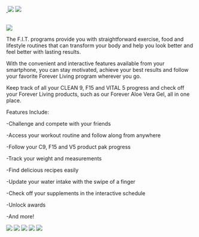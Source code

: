 <a href="https://shop.foreverliving.com/retail/entry/Shop.do?store=IRL&distribID=001002627908&language=en"> <img border="0" alt="" src="https://img.shields.io/badge/customer-Forever%20living-yellowgreen"> </a> <img src="https://img.shields.io/badge/IOS-<%2010.0-orange" > <img src="https://img.shields.io/badge/-Obj%20C-blue" > 

<br>

<img src="https://cdn2.dropmarkusercontent.com/420459/76b22d729e83d4132ee97e9a1ff54191df247a8e511e1885e7edfbfc0b1e4d73/246x0w.jpg?Expires=1591836120&Signature=MZbgqeFqZ9tC94cJ9hAhGOJXevKpyO4~JyOlSayVVz8ytQvtTRPzIYAfhW5ezQdzPmjhiCebXci-6wvNToRuCtY8rJvxTZhvMs5F6qNS8d8v1PlLKGgL4TIYnv5EoI-bkE4rtBcgi7vMZqwaq94m-LYbbqnl37e4D3BS5yzPTHfTQnC5imHi4QnCchbwbBmfOgPTdCwXF13tdGTAG0HGiHPlXVVhVNvcz1ezfP-vY71AUci5FNlhGtYZ6CGWA6bSGWRLlR9aiA3zQPIZu3C8orZZfdKta6WfnHu9w0oOqBU0Emep8Z7HaMQ~c60sNDyPHtaGTS6CP2Me-sZMhKxCog__&Key-Pair-Id=APKAITQYWVEN757ZA4KQ" > 

<br>

The F.I.T. programs provide you with straightforward exercise, food and lifestyle routines that can transform your body and help you look better and feel better with lasting results.

With the convenient and interactive features available from your smartphone, you can stay motivated, achieve your best results and follow your favorite Forever Living program wherever you go.

Keep track of all your CLEAN 9, F15 and VITAL 5 progress and check off your Forever Living products, such as our Forever Aloe Vera Gel, all in one place.

Features Include:

-Challenge and compete with your friends

-Access your workout routine and follow along from anywhere

-Follow your C9, F15 and V5 product pak progress

-Track your weight and measurements

-Find delicious recipes easily

-Update your water intake with the swipe of a finger

-Check off your supplements in the interactive schedule

-Unlock awards

-And more!

<img src="https://cdn2.dropmarkusercontent.com/420459/327fb1f5e1eacfd80fb381224c0f0c7185cb6a9fcb15b6b918e4c9ce8867f064/300x0w.jpg?Expires=1591836197&Signature=JHNzHi170m3hklW86hDqw0GK9QVY7wUBz9sFvo2PXLTfSq53GjEDayJ-TgI6O54MMWST6voHGk4s4tOAr~3g4Rmae7G~FYDzmYaN2l~YHb~ub32g4S9JpOMmSkZdrqiAsLC1Tw1Zw1b2WrPHrrbh9ll1JF3Wg4HzxxsuQ8KZI6ggSRlBAt9Z1PV4aTj69ZkwCCOMmjN7M5oWtO8VMcwsckIVfO773Vc71Wwl5tFjzTB5rk4T5LiylAaUzrF7pbAWUkh~vj28c1EIhkIkt3vl~~ZyzD7tBf6xf0UeSkLoGITvVaJz0HLJ6EZnRmLtWDTpEEa46XqZcCqPHGxcY8zcpg__&Key-Pair-Id=APKAITQYWVEN757ZA4KQ"> 


<img src="https://cdn2.dropmarkusercontent.com/420459/24ff76579c7fb040b0f7d232ca6d5fe4c4b08867ae94e729c698a24855fcb39e/300x0w%281%29.jpg?Expires=1591836198&Signature=JgIAEaEm5UwKa2lCuNjfA9mkdr12uZJLMfi4nwjW6nTDg8j-AY5saMrHGCr14wko0eBi3FXln2LGGcIiJXYBgGAZK2~slWd9kcYbzDOiazFkwr5nn3Moq9G2ph8YELKDWgW0Kywdrs1cJQ5G10ipVcPKETZW2BQLLb7MT590mFuu6QqmueL6NyrUxM3Ezn4qbI5p8-Q-kgnCMyMLNdXGloKcvSSNoC0reN8U-SR8jCAspjnFiyvb6QXLpqvbi~uhdoNpTavuHt~w8CcVC-q11wn~CF39WnNm3y1Nzf0f5vbgD8iFFoJ2OZCeLsgUhXg0q6CWIajTB8CBMVHX~qkLQg__&Key-Pair-Id=APKAITQYWVEN757ZA4KQ"> 


<img src="https://cdn2.dropmarkusercontent.com/420459/7ba6c0ed8c17aec6a759351d972f17badfb1f08a69b05531335157a292c9e8bf/300x0w%282%29.jpg?Expires=1591836200&Signature=ZGhm0q4iE35kbUnX0FJHNAFmmRAb4jWC5x5ItTYCbQss5AP0wJmevYU-QjBH9utjaQPGYZswGqBFB8sRNmjary1K-Iyc8lv5fMZr-z5MuMazj7wqGi6qldKsvhYs9MKaVxc~HzcUu~3KeylSqPMAy1nWHaf2JLrOF9~1yL-TnA2iyiOyJTpRXeSKez77X2GVtAiUeD2Bon0FNl3GqgNGUAPtPq7nRSoxDdKbt-SXacEXgBBQ1SmiKO8A4iQXXrlnTi1ZTVgFpiHwSP8LN9FaRCGa8vTUjcGa2uDYv3hXUS2Y8rbOhnZjZraftX-U~vNnvHiWN024JcXWMZp20yUwEA__&Key-Pair-Id=APKAITQYWVEN757ZA4KQ" > 


<img src="https://cdn2.dropmarkusercontent.com/420459/eeb75232f47cdd7c0ef230af341b3be37977d80e96a6fc705dadb85e30892e5a/300x0w%284%29.jpg?Expires=1591836196&Signature=CeO0sll2nAE-yTSc-4FPrvI9JA6RYcyKu45-VO0Koa0Ub21aWwsm4V9QD85BpCvrS0YLPxnRV~syj236n41SpwfeK~HFHBBCg6t3yQMY3pqFg0BxMuyLImTUT-khS6d45bh1x3M4rihnfvwgqiH6jptqa3kE39VcymbyTU5tzx9MyAzFl3HpifdQY35X4nO3lg~OS2idAh6kAcmkPfZiXv2CdT6NgjFwyMhHl4iG6NvQIi~N4C~lDSm-VBFMKZ9PhrnypOkv7IeGaK5ZCC4roH9exhR0QPs2jrIFVRbhukD1ftDBoLeMamLQh5mAYVAAyxHqFj~v7XTpMwaoEIDyyA__&Key-Pair-Id=APKAITQYWVEN757ZA4KQ" > 


<img src="https://cdn2.dropmarkusercontent.com/420459/0bf68b0b4738d6d2baada5b35c8c5cd563edd849decccd608373cbfd3db4627c/300x0w%283%29.jpg?Expires=1591836195&Signature=MA1gIJ5eRnQcQ0hEH1pHZV3s8uPTyjGeWnP-ri-rDrE2Vkuv3QcSjmOCDZSFbOLYQuwPrvE4-SR5X-iOphnA-ZIYRYB5XsIZVWYfgaRpbSGTJnI3HavVkD9E-DyYPc5vzEqqZBlFQmxc0Ed62-3Ha5jWiR1vrrNW8cyWWq7NZnV9yYyquVdppmf535piDTQOmazLN0e8ZY25FKyDskeCV05WvAjT7W-nWuPr7KcsNCz47O~aHwtoaAVDXculJqKN1cwRVwv7vpcerBkNLmcv-t-Gwr-yiHJh-JcdNUrpwf2~yazouJ2swaCOnZ-KNvj9MSHNPifSO~DdX1vdZ1N5nQ__&Key-Pair-Id=APKAITQYWVEN757ZA4KQ" > 

